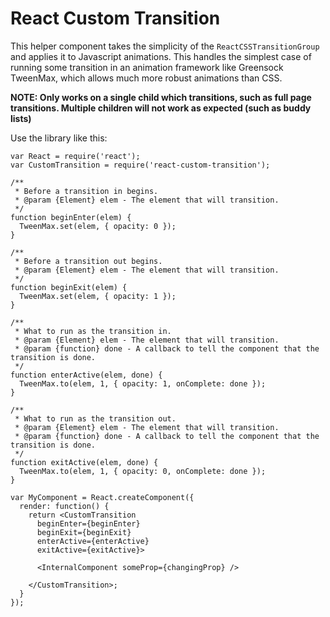 # React Custom Transition

This helper component takes the simplicity of the `ReactCSSTransitionGroup` and applies it to Javascript animations. This handles the simplest case of running some transition in an animation framework like Greensock TweenMax, which allows much more robust animations than CSS.

**NOTE: Only works on a single child which transitions, such as full page transitions. Multiple children will not work as expected (such as buddy lists)**

Use the library like this:

```
var React = require('react');
var CustomTransition = require('react-custom-transition');

/**
 * Before a transition in begins.
 * @param {Element} elem - The element that will transition.
 */
function beginEnter(elem) {
  TweenMax.set(elem, { opacity: 0 });
}

/**
 * Before a transition out begins.
 * @param {Element} elem - The element that will transition.
 */
function beginExit(elem) {
  TweenMax.set(elem, { opacity: 1 });
}

/**
 * What to run as the transition in.
 * @param {Element} elem - The element that will transition.
 * @param {function} done - A callback to tell the component that the transition is done.
 */
function enterActive(elem, done) {
  TweenMax.to(elem, 1, { opacity: 1, onComplete: done });
}

/**
 * What to run as the transition out.
 * @param {Element} elem - The element that will transition.
 * @param {function} done - A callback to tell the component that the transition is done.
 */
function exitActive(elem, done) {
  TweenMax.to(elem, 1, { opacity: 0, onComplete: done });
}

var MyComponent = React.createComponent({
  render: function() {
    return <CustomTransition
      beginEnter={beginEnter}
      beginExit={beginExit}
      enterActive={enterActive}
      exitActive={exitActive}>

      <InternalComponent someProp={changingProp} />

    </CustomTransition>;
  }
});
```
